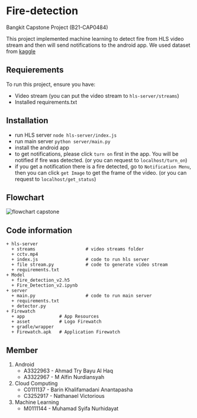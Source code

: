 # Fire-detection
Bangkit Capstone Project (B21-CAP0484)

This project implemented machine learning to detect fire from HLS video stream and then will send notifications to the android app. We used dataset from [kaggle](https://www.kaggle.com/tharakan684/urecamain)

## Requierements
To run this project, ensure you have:
- Video stream (you can put the video stream to `hls-server/streams`)
- Installed requirements.txt

## Installation
- run HLS server
`node hls-server/index.js`
- run main server
`python server/main.py`
- install the android app
- to get notifications, please click `turn on` first in the app. You will be notified if fire was detected. (or you can request to `localhost/turn_on`)
- if you get a notification there is a fire detected, go to `Notification Menu`, then you can click `get Image` to get the frame of the video. (or you can request to `localhost/get_status`)

## Flowchart
![flowchart capstone](https://user-images.githubusercontent.com/56325833/120769525-6c953600-c547-11eb-9683-1a6f201ee94b.jpeg)

## Code information
    + hls-server
      + streams                   # video streams folder
      + cctv.mp4
      + index.js                  # code to run hls server
      + file stream.py            # code to generate video stream
      + requirements.txt
    + Model
      + fire_detection_v2.h5
      + Fire_Detection_v2.ipynb
    + server
      + main.py                   # code to run main server
      + requirements.txt
      + detector.py
    + Firewatch
      + app				# App Resources
      + asset			# Logo Firewatch
      + gradle/wrapper
      + Firewatch.apk	# Application Firewatch

## Member

1. Android
   * A3322963 - Ahmad Try Bayu Al Haq
   * A3322967 - M Alfin Nurdiansyah
2. Cloud Computing
   * C0111137 - Barin Khalifamadani Anantapasha
   * C3252917 - Nathanael Victorious
3. Machine Learning
   * M0111144 - Muhamad Syifa Nurhidayat
